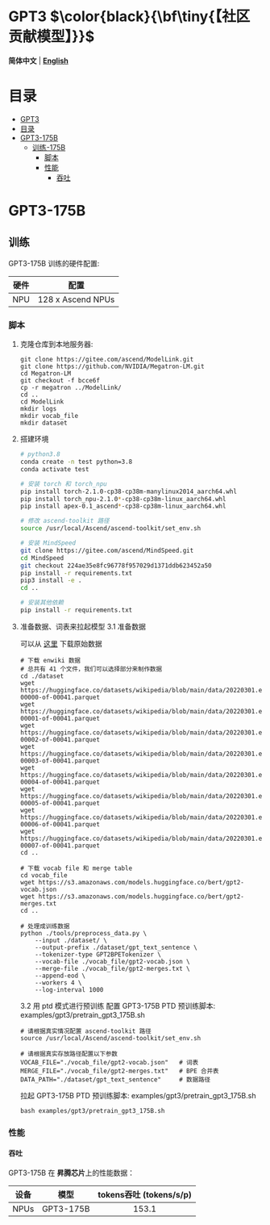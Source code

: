 # GPT3  $\color{black}{\bf\tiny{【社区贡献模型】}}$

<p align="left">
        <b>简体中文</b> |
        <b><a href="README.md">English</a> </b> 
</p>

# 目录

- [GPT3](#GPT3)
- [目录](#目录)
- [GPT3-175B](#GPT3-175B)
  - [训练-175B](#训练)
    - [脚本](#脚本)
    - [性能](#性能)
      - [吞吐](#吞吐)

# GPT3-175B

## 训练

GPT3-175B 训练的硬件配置:

| 硬件 |      配置      |
| :--: | :-------------: |
| NPU | 128 x Ascend NPUs |

### 脚本

1. 克隆仓库到本地服务器:

    ```shell
    git clone https://gitee.com/ascend/ModelLink.git
    git clone https://github.com/NVIDIA/Megatron-LM.git
    cd Megatron-LM
    git checkout -f bcce6f
    cp -r megatron ../ModelLink/
    cd .. 
    cd ModelLink
    mkdir logs
    mkdir vocab_file
    mkdir dataset
    ```

2. 搭建环境

    ```bash
    # python3.8
    conda create -n test python=3.8
    conda activate test

    # 安装 torch 和 torch_npu
    pip install torch-2.1.0-cp38-cp38m-manylinux2014_aarch64.whl
    pip install torch_npu-2.1.0*-cp38-cp38m-linux_aarch64.whl
    pip install apex-0.1_ascend*-cp38-cp38m-linux_aarch64.whl

    # 修改 ascend-toolkit 路径
    source /usr/local/Ascend/ascend-toolkit/set_env.sh 

    # 安装 MindSpeed
    git clone https://gitee.com/ascend/MindSpeed.git
    cd MindSpeed
    git checkout 224ae35e8fc96778f957029d1371ddb623452a50
    pip install -r requirements.txt 
    pip3 install -e .
    cd ..

    # 安装其他依赖
    pip install -r requirements.txt 
    ```

3. 准备数据、词表来拉起模型
    3.1 准备数据
    
    可以从 [这里](https://huggingface.co/datasets/wikipedia/tree/main/data/20220301.en) 下载原始数据
    ```shell
    # 下载 enwiki 数据
    # 总共有 41 个文件，我们可以选择部分来制作数据
    cd ./dataset
    wget https://huggingface.co/datasets/wikipedia/blob/main/data/20220301.en/train-00000-of-00041.parquet
    wget https://huggingface.co/datasets/wikipedia/blob/main/data/20220301.en/train-00001-of-00041.parquet
    wget https://huggingface.co/datasets/wikipedia/blob/main/data/20220301.en/train-00002-of-00041.parquet
    wget https://huggingface.co/datasets/wikipedia/blob/main/data/20220301.en/train-00003-of-00041.parquet
    wget https://huggingface.co/datasets/wikipedia/blob/main/data/20220301.en/train-00004-of-00041.parquet
    wget https://huggingface.co/datasets/wikipedia/blob/main/data/20220301.en/train-00005-of-00041.parquet
    wget https://huggingface.co/datasets/wikipedia/blob/main/data/20220301.en/train-00006-of-00041.parquet
    wget https://huggingface.co/datasets/wikipedia/blob/main/data/20220301.en/train-00007-of-00041.parquet
    cd ..

    # 下载 vocab file 和 merge table
    cd vocab_file
    wget https://s3.amazonaws.com/models.huggingface.co/bert/gpt2-vocab.json
    wget https://s3.amazonaws.com/models.huggingface.co/bert/gpt2-merges.txt
    cd ..

    # 处理成训练数据
    python ./tools/preprocess_data.py \
        --input ./dataset/ \
        --output-prefix ./dataset/gpt_text_sentence \
        --tokenizer-type GPT2BPETokenizer \
        --vocab-file ./vocab_file/gpt2-vocab.json \
        --merge-file ./vocab_file/gpt2-merges.txt \
        --append-eod \
        --workers 4 \
        --log-interval 1000
    ```

    3.2 用 ptd 模式进行预训练
    配置 GPT3-175B PTD 预训练脚本: examples/gpt3/pretrain_gpt3_175B.sh

    ```shell
    # 请根据真实情况配置 ascend-toolkit 路径
    source /usr/local/Ascend/ascend-toolkit/set_env.sh 
    
    # 请根据真实存放路径配置以下参数
    VOCAB_FILE="./vocab_file/gpt2-vocab.json"   # 词表
    MERGE_FILE="./vocab_file/gpt2-merges.txt"   # BPE 合并表
    DATA_PATH="./dataset/gpt_text_sentence"     # 数据路径
    ```

   拉起 GPT3-175B PTD 预训练脚本: examples/gpt3/pretrain_gpt3_175B.sh

    ```shell
    bash examples/gpt3/pretrain_gpt3_175B.sh
    ```

### 性能

#### 吞吐

GPT3-175B 在 **昇腾芯片**上的性能数据：

| 设备 |    模型    | tokens吞吐 (tokens/s/p) | 
| :--: | :--------: |:---------------------:| 
| NPUs | GPT3-175B |        153.1         |

